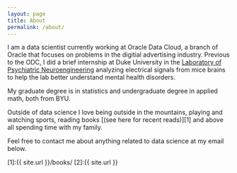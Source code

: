 ```yaml
---
layout: page
title: About
permalink: /about/
---
```


I am a data scientist currently working at Oracle Data Cloud, a branch of Oracle that focuses on problems in the digitial advertising industry. Previous to the ODC, I did a brief internship at Duke University in the [Laboratory of Psychiatric Neuroengineering](https://www.dzirasalabs.com/)  analyzing electrical signals from mice brains to help the lab better understand mental health disorders.

My graduate degree is in statistics and undergraduate degree in applied math, both from BYU.

Outside of data science I love being outside in the mountains, playing and watching sports, reading books [(see here for recent reads)][1] and above all spending time with my family.

Feel free to contact me about anything related to data science at my email below.

[1]:{{ site.url }}/books/
[2]:{{ site.url }}
